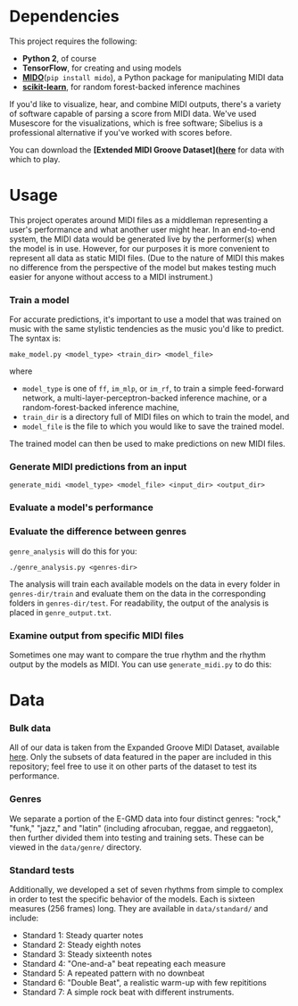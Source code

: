

# Dependencies
This project requires the following:

* **Python 2**, of course
* **TensorFlow**, for creating and using models
* **[MIDO](https://mido.readthedocs.io/en/latest/)**(`pip install mido`), a Python package for manipulating MIDI data
* **[scikit-learn](https://scikit-learn.org/stable/)**, for random forest-backed inference machines

If you'd like to visualize, hear, and combine MIDI outputs, there's a variety of software capable of parsing a score from MIDI data. We've used Musescore for the visualizations, which is free software; Sibelius is a professional alternative if you've worked with scores before.

You can download the **[Extended MIDI Groove Dataset]([here](https://magenta.tensorflow.org/datasets/e-gmd)** for data with which to play.

# Usage
This project operates around MIDI files as a middleman representing a user's performance and what another user might hear. In an end-to-end system, the MIDI data would be generated live by the performer(s) when the model is in use. However, for our purposes it is more convenient to represent all data as static MIDI files. (Due to the nature of MIDI this makes no difference from the perspective of the model but makes testing much easier for anyone without access to a MIDI instrument.)


### Train a model
For accurate predictions, it's important to use a model that was trained on music with the same stylistic tendencies as the music you'd like to predict. The syntax is:

`make_model.py <model_type> <train_dir> <model_file>`

where
* `model_type` is one of `ff`, `im_mlp`, or `im_rf`, to train a simple feed-forward network, a multi-layer-perceptron-backed inference machine, or a random-forest-backed inference machine,
* `train_dir` is a directory full of MIDI files on which to train the model, and
* `model_file` is the file to which you would like to save the trained model.

The trained model can then be used to make predictions on new MIDI files.

### Generate MIDI predictions from an input

`generate_midi <model_type> <model_file> <input_dir> <output_dir>`

### Evaluate a model's performance


### Evaluate the difference between genres
`genre_analysis` will do this for you:

`./genre_analysis.py <genres-dir>`

The analysis will train each available models on the data in every folder in `genres-dir/train` and evaluate them on the data in the corresponding folders in `genres-dir/test`. For readability, the output of the analysis is placed in `genre_output.txt`. 


### Examine output from specific MIDI files
Sometimes one may want to compare the true rhythm and the rhythm output by the models as MIDI. You can use `generate_midi.py` to do this:

 
# Data

### Bulk data
All of our data is taken from the Expanded Groove MIDI Dataset, available [here](https://magenta.tensorflow.org/datasets/e-gmd). Only the subsets of data featured in the paper are included in this repository; feel free to use it on other parts of the dataset to test its performance.

### Genres
We separate a portion of the E-GMD data into four distinct genres: "rock," "funk," "jazz," and "latin" (including afrocuban, reggae, and reggaeton), then further divided them into testing and training sets. These can be viewed in the `data/genre/` directory.

### Standard tests
Additionally, we developed a set of seven rhythms from simple to complex in order to test the specific behavior of the models. Each is sixteen measures (256 frames) long. They are available in `data/standard/` and include:

* Standard 1: Steady quarter notes
* Standard 2: Steady eighth notes
* Standard 3: Steady sixteenth notes
* Standard 4: "One-and-a" beat repeating each measure
* Standard 5: A repeated pattern with no downbeat
* Standard 6: "Double Beat", a realistic warm-up with few repititions
* Standard 7: A simple rock beat with different instruments.